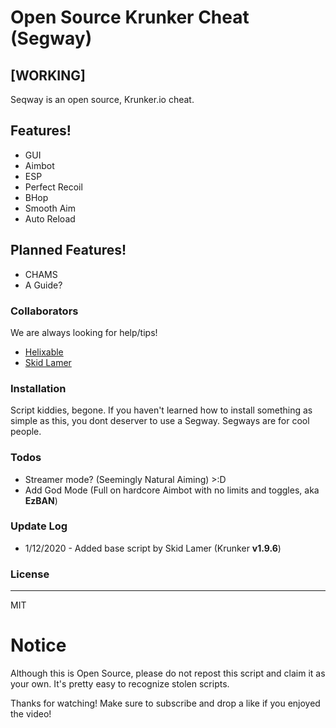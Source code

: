 # Open Source Krunker Cheat (Segway)

## [WORKING]
Seqway is an open source, Krunker.io cheat. 
## Features!

  - GUI
  - Aimbot
  - ESP
  - Perfect Recoil
  - BHop
  - Smooth Aim
  - Auto Reload

## Planned Features!

  - CHAMS
  - A Guide?

### Collaborators

We are always looking for help/tips!

* [Helixable](https://github.com/Helixable)
* [Skid Lamer](https://github.com/SkidLamer)

### Installation

Script kiddies, begone. If you haven't learned how to install something as simple as this, you dont deserver to use a Segway. Segways are for cool people. 

### Todos

 - Streamer mode? (Seemingly Natural Aiming) >:D
 - Add God Mode (Full on hardcore Aimbot with no limits and toggles, aka **EzBAN**)

### Update Log
 - 1/12/2020 - Added base script by Skid Lamer (Krunker **v1.9.6**)

### License
----

MIT

# Notice
Although this is Open Source, please do not repost this script and claim it as your own. It's pretty easy to recognize stolen scripts. 

Thanks for watching! Make sure to subscribe and drop a like if you enjoyed the video!
